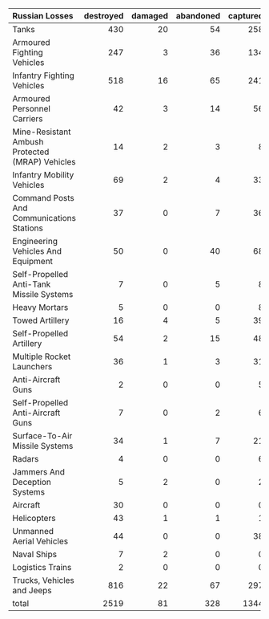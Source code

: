 | Russian Losses                                   |   destroyed |   damaged |   abandoned |   captured |   total |
|:-------------------------------------------------|------------:|----------:|------------:|-----------:|--------:|
| Tanks                                            |         430 |        20 |          54 |        258 |     762 |
| Armoured Fighting Vehicles                       |         247 |         3 |          36 |        134 |     420 |
| Infantry Fighting Vehicles                       |         518 |        16 |          65 |        241 |     840 |
| Armoured Personnel Carriers                      |          42 |         3 |          14 |         56 |     115 |
| Mine-Resistant Ambush Protected  (MRAP) Vehicles |          14 |         2 |           3 |          8 |      27 |
| Infantry Mobility Vehicles                       |          69 |         2 |           4 |         33 |     108 |
| Command Posts And Communications Stations        |          37 |         0 |           7 |         36 |      80 |
| Engineering Vehicles And Equipment               |          50 |         0 |          40 |         68 |     158 |
| Self-Propelled Anti-Tank Missile Systems         |           7 |         0 |           5 |          8 |      20 |
| Heavy Mortars                                    |           5 |         0 |           0 |          8 |      13 |
| Towed Artillery                                  |          16 |         4 |           5 |         39 |      64 |
| Self-Propelled Artillery                         |          54 |         2 |          15 |         48 |     119 |
| Multiple Rocket Launchers                        |          36 |         1 |           3 |         31 |      71 |
| Anti-Aircraft Guns                               |           2 |         0 |           0 |          5 |       7 |
| Self-Propelled Anti-Aircraft Guns                |           7 |         0 |           2 |          6 |      15 |
| Surface-To-Air Missile Systems                   |          34 |         1 |           7 |         21 |      63 |
| Radars                                           |           4 |         0 |           0 |          6 |      10 |
| Jammers And Deception Systems                    |           5 |         2 |           0 |          2 |       9 |
| Aircraft                                         |          30 |         0 |           0 |          0 |      30 |
| Helicopters                                      |          43 |         1 |           1 |          1 |      46 |
| Unmanned Aerial Vehicles                         |          44 |         0 |           0 |         38 |      82 |
| Naval Ships                                      |           7 |         2 |           0 |          0 |       9 |
| Logistics Trains                                 |           2 |         0 |           0 |          0 |       2 |
| Trucks, Vehicles and Jeeps                       |         816 |        22 |          67 |        297 |    1202 |
| total                                            |        2519 |        81 |         328 |       1344 |    4272 |